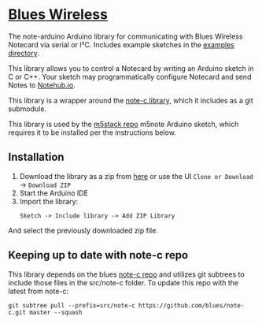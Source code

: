 # [Blues Wireless][blues]

The note-arduino Arduino library for communicating with Blues Wireless Notecard via serial or I²C. Includes example sketches in the [examples directory](examples).

This library allows you to control a Notecard by writing an Arduino sketch in C or C++.
Your sketch may programmatically configure Notecard and send Notes to [Notehub.io][notehub].

This library is a wrapper around the [note-c library][note-c], which it includes as a git submodule.

This library is used by the [m5stack repo][m5stack] m5note Arduino sketch, which requires it to be installed per the instructions below.

## Installation

1. Download the library as a zip from [here][archive] or use the
UI `Clone or Download` -> `Download ZIP`
2. Start the Arduino IDE
3. Import the library:
   ```
   Sketch -> Include library -> Add ZIP Library
   ```
And select the previously downloaded zip file.

## Keeping up to date with note-c repo

This library depends on the blues [note-c repo][note-c] and utilizes
git subtrees to include those files in the src/note-c folder. To
update this repo with the latest from note-c:

```
git subtree pull --prefix=src/note-c https://github.com/blues/note-c.git master --squash
```

[blues]: https://blues.com
[notehub]: https://notehub.io
[note-c]: https://github.com/blues/note-c
[m5stack]: https://github.com/blues/m5stack
[archive]: https://github.com/blues/note-arduino/archive/master.zip


